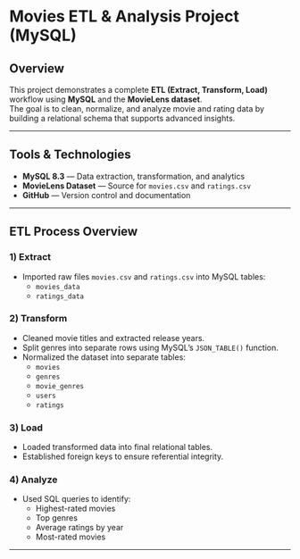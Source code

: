 # Movies ETL & Analysis Project (MySQL)

##  Overview
This project demonstrates a complete **ETL (Extract, Transform, Load)** workflow using **MySQL** and the **MovieLens dataset**.  
The goal is to clean, normalize, and analyze movie and rating data by building a relational schema that supports advanced insights.

---

## Tools & Technologies
- **MySQL 8.3** — Data extraction, transformation, and analytics  
- **MovieLens Dataset** — Source for `movies.csv` and `ratings.csv`  
- **GitHub** — Version control and documentation  

---

##  ETL Process Overview

### 1) Extract
- Imported raw files `movies.csv` and `ratings.csv` into MySQL tables:
  - `movies_data`
  - `ratings_data`

### 2) Transform
- Cleaned movie titles and extracted release years.  
- Split genres into separate rows using MySQL’s `JSON_TABLE()` function.  
- Normalized the dataset into separate tables:
  - `movies`
  - `genres`
  - `movie_genres`
  - `users`
  - `ratings`

### 3) Load
- Loaded transformed data into final relational tables.  
- Established foreign keys to ensure referential integrity.  

### 4) Analyze
- Used SQL queries to identify:
  - Highest-rated movies  
  - Top genres  
  - Average ratings by year  
  - Most-rated movies  

---
